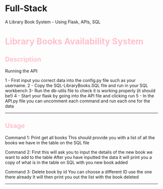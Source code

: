 # Full-Stack
A Library Book System - Using Flask, APIs, SQL

<h1 style="color:pink;">Library Books Availability System</h1> 

<h2 style="color:pink;">Description</h2> 
Running the API:

1 - First input you correct data into the config.py file such as your username.
2 - Copy the SQL-LibraryBooks.SQL file and run in your SQL workbench
3-  Run the db-utils file to check it is working properly (it should be!)
4 - Start your flask by going into the API file and clicking run
5 - In the API.py file you can uncomment each command and run each one for the data

---
<h2 style="color:pink;">Usage</h2>

Command 1: Print get all books
This should provide you with a list of all the books we have in the table on the SQL file

Command 2:
First this will ask you to input the details of the new book we want to add to the table
After you have inputted the data it will print you a copy of what is in the table on SQL with you new book added

Command 3: Delete book by id
You can choose a different ID use the one there already
It will then print you out the list with the book deleted

---